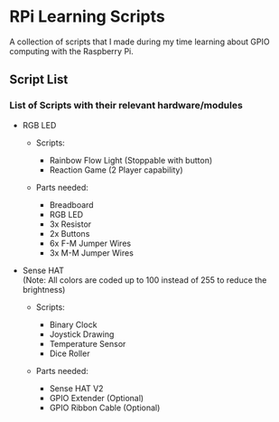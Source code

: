 # RPi Learning Scripts

A collection of scripts that I made during my time learning about GPIO computing with the Raspberry Pi.

## Script List
### List of Scripts with their relevant hardware/modules
- RGB LED <br/>
  - Scripts:
    - Rainbow Flow Light (Stoppable with button)
    - Reaction Game (2 Player capability)

  - Parts needed:
    - Breadboard
    - RGB LED
    - 3x Resistor
    - 2x Buttons
    - 6x F-M Jumper Wires
    - 3x M-M Jumper Wires

- Sense HAT <br/>
(Note: All colors are coded up to 100 instead of 255 to reduce the brightness)
  - Scripts:
    - Binary Clock
    - Joystick Drawing
    - Temperature Sensor
    - Dice Roller

  - Parts needed:
    - Sense HAT V2
    - GPIO Extender (Optional)
    - GPIO Ribbon Cable (Optional)
